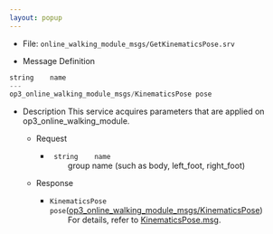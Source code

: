 ```yaml
---
layout: popup
---
```


- File: `online_walking_module_msgs/GetKinematicsPose.srv`

- Message Definition

 ```c
 string    name
 ---
 op3_online_walking_module_msgs/KinematicsPose pose
 ```

- Description
This service acquires parameters that are applied on op3_online_walking_module.  

  - Request  
    * ` string    name`   
&emsp;&emsp; group name (such as body, left_foot, right_foot)

  - Response
    * `KinematicsPose pose`([op3_online_walking_module_msgs/KinematicsPose])     
&emsp;&emsp; For details, refer to [KinematicsPose.msg].


[op3_online_walking_module_msgs/KinematicsPose]: /docs/en/platform/msgs/op3_KinematicsPose_msg/#op3-kinematicspose-msg
[KinematicsPose.msg]: /docs/en/platform/msgs/op3_KinematicsPose_msg/#op3-kinematicspose-msg
